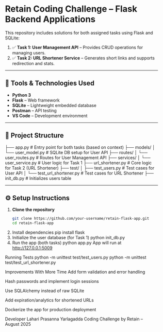# Retain Coding Challenge – Flask Backend Applications

This repository includes solutions for both assigned tasks using Flask and SQLite:

1. ✅ **Task 1: User Management API** – Provides CRUD operations for managing users.
2. ✅ **Task 2: URL Shortener Service** – Generates short links and supports redirection and stats.

---

## 🚀 Tools & Technologies Used

- **Python 3**
- **Flask** – Web framework
- **SQLite** – Lightweight embedded database
- **Postman** – API testing
- **VS Code** – Development environment

---

## 📁 Project Structure

├── app.py # Entry point for both tasks (based on context)
├── models/
│ └── user_model.py # SQLite DB setup for User API
├── routes/
│ └── user_routes.py # Routes for User Management API
├── services/
│ └── user_service.py # User logic for Task 1
├── url_shortener.py # Core logic for Task 2 (URL Shortener)
├── test/
│ ├── test_users.py # Test cases for User API
│ └── test_url_shortener.py # Test cases for URL Shortener
├── init_db.py # Initializes users table


---

## ⚙️ Setup Instructions

1. **Clone the repository**
   ```bash
   git clone https://github.com/your-username/retain-flask-app.git
   cd retain-flask-app
2. Install dependencies
   pip install flask
3. Initialize the user database (for Task 1)
   python init_db.py
4. Run the app (both tasks)
   python app.py
   App will run at http://127.0.0.1:5009

 Running Tests
python -m unittest test/test_users.py
python -m unittest test/test_url_shortener.py

Improvements With More Time
Add form validation and error handling

Hash passwords and implement login sessions

Use SQLAlchemy instead of raw SQLite

Add expiration/analytics for shortened URLs

Dockerize the app for production deployment

Developer
Lahari Prasanna Yarlagadda
Coding Challenge by Retain – August 2025


